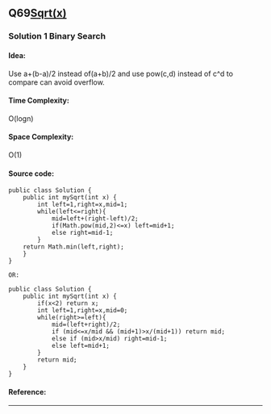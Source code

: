 ## Q69[Sqrt(x)](https://leetcode.com/problems/sqrtx/) 

### Solution 1 Binary Search
#### Idea:
Use a+(b-a)/2 instead of(a+b)/2 and use pow(c,d) instead of c^d to compare can avoid overflow.
#### Time Complexity: 
O(logn)
#### Space Complexity:
O(1)
#### Source code:
```
public class Solution {
    public int mySqrt(int x) {
        int left=1,right=x,mid=1;
		while(left<=right){
			mid=left+(right-left)/2;
			if(Math.pow(mid,2)<=x) left=mid+1;
			else right=mid-1;
		}
	return Math.min(left,right);
    }
}

OR:

public class Solution {
    public int mySqrt(int x) {
        if(x<2) return x;
        int left=1,right=x,mid=0;
        while(right>=left){
            mid=(left+right)/2;
            if (mid<=x/mid && (mid+1)>x/(mid+1)) return mid;
            else if (mid>x/mid) right=mid-1;
            else left=mid+1;
        }
        return mid;
    }
}

```
#### Reference:

---

